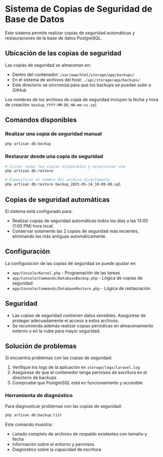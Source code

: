 # Sistema de Copias de Seguridad de Base de Datos

Este sistema permite realizar copias de seguridad automáticas y restauraciones de la base de datos PostgreSQL.

## Ubicación de las copias de seguridad

Las copias de seguridad se almacenan en:
- Dentro del contenedor: `/var/www/html/storage/app/backups/`
- En el sistema de archivos del host: `./api/storage/app/backups/`
- Este directorio se sincroniza para que los backups se puedan subir a GitHub

Los nombres de los archivos de copia de seguridad incluyen la fecha y hora de creación: `backup_YYYY-MM-DD_HH-mm-ss.sql`

## Comandos disponibles

### Realizar una copia de seguridad manual

```bash
php artisan db:backup
```

### Restaurar desde una copia de seguridad

```bash
# Listar todas las copias disponibles y seleccionar una
php artisan db:restore

# Especificar el nombre del archivo directamente
php artisan db:restore backup_2025-05-14_10-00-00.sql
```

## Copias de seguridad automáticas

El sistema está configurado para:
- Realizar copias de seguridad automáticas todos los días a las 13:00 (1:00 PM) hora local.
- Conservar solamente las 2 copias de seguridad más recientes, eliminando las más antiguas automáticamente.

## Configuración

La configuración de las copias de seguridad se puede ajustar en:
- `app/Console/Kernel.php` - Programación de las tareas
- `app/Console/Commands/DatabaseBackup.php` - Lógica de copias de seguridad
- `app/Console/Commands/DatabaseRestore.php` - Lógica de restauración

## Seguridad

- Las copias de seguridad contienen datos sensibles. Asegúrese de proteger adecuadamente el acceso a estos archivos.
- Se recomienda además realizar copias periódicas en almacenamiento externo o en la nube para mayor seguridad.

## Solución de problemas

Si encuentra problemas con las copias de seguridad:
1. Verifique los logs de la aplicación en `storage/logs/laravel.log`
2. Asegúrese de que el contenedor tenga permisos de escritura en el directorio de backups
3. Compruebe que PostgreSQL está en funcionamiento y accesible

### Herramienta de diagnóstico

Para diagnosticar problemas con las copias de seguridad:

```bash
php artisan db:backup:list
```

Este comando muestra:
- Listado completo de archivos de respaldo existentes con tamaño y fecha
- Información sobre el entorno y permisos
- Diagnóstico sobre la capacidad de escritura
